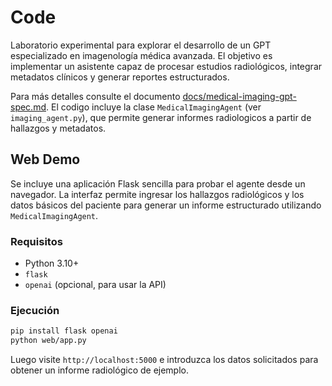 # Code

Laboratorio experimental para explorar el desarrollo de un GPT especializado en imagenología médica avanzada. El objetivo es implementar un asistente capaz de procesar estudios radiológicos, integrar metadatos clínicos y generar reportes estructurados.

Para más detalles consulte el documento [docs/medical-imaging-gpt-spec.md](docs/medical-imaging-gpt-spec.md).
El codigo incluye la clase `MedicalImagingAgent` (ver `imaging_agent.py`), que permite generar informes radiologicos a partir de hallazgos y metadatos.

## Web Demo

Se incluye una aplicación Flask sencilla para probar el agente desde un navegador.
La interfaz permite ingresar los hallazgos radiológicos y los datos básicos del paciente
para generar un informe estructurado utilizando `MedicalImagingAgent`.

### Requisitos
- Python 3.10+
- `flask`
- `openai` (opcional, para usar la API)

### Ejecución
```bash
pip install flask openai
python web/app.py
```
Luego visite `http://localhost:5000` e introduzca los datos solicitados para obtener
un informe radiológico de ejemplo.
